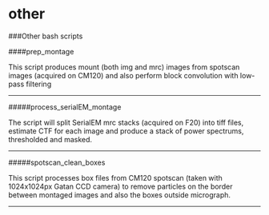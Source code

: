 other
=====

###Other bash scripts

####prep_montage

This script produces mount (both img and mrc) images from spotscan images (acquired on CM120) and also perform block convolution with low-pass filtering

---
#####process_serialEM_montage

The script will split SerialEM mrc stacks (acquired on F20) into tiff files, estimate CTF for each image and produce a stack of power spectrums, thresholded and masked.

---
#####spotscan_clean_boxes

This script processes box files from CM120 spotscan (taken with 1024x1024px Gatan CCD camera) to remove particles on the border between montaged images and also the boxes outside micrograph.

---
